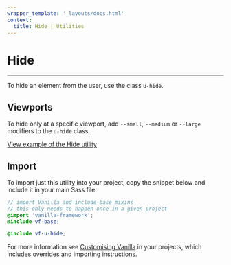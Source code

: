 ```yaml
---
wrapper_template: '_layouts/docs.html'
context:
  title: Hide | Utilities
---
```


# Hide

<hr>

To hide an element from the user, use the class `u-hide`.

## Viewports

To hide only at a specific viewport, add `--small`, `--medium` or `--large` modifiers to the `u-hide` class.

<div class="embedded-example"><a href="/docs/examples/utilities/hide/" class="js-example">
View example of the Hide utility
</a></div>

## Import

To import just this utility into your project, copy the snippet below and include it in your main Sass file.

```scss
// import Vanilla and include base mixins
// this only needs to happen once in a given project
@import 'vanilla-framework';
@include vf-base;

@include vf-u-hide;
```

For more information see [Customising Vanilla](/docs/customising-vanilla/) in your projects, which includes overrides and importing instructions.
